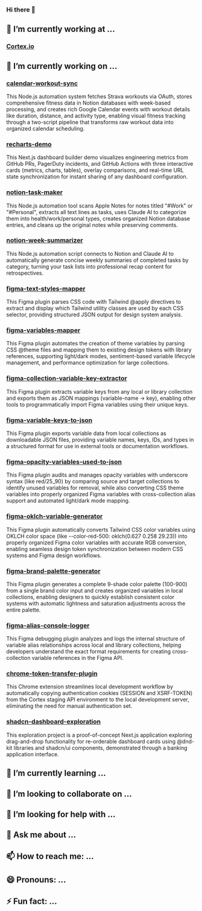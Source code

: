 ### Hi there 👋

<!-- **jonbrick/jonbrick** is a ✨ _special_ ✨ repository because its `README.md` (this file) appears on your GitHub profile. -->

## 💼 I’m currently working at ...

### [Cortex.io](https://www.cortex.io/)

## 🔭 I’m currently working on ...

### [calendar-workout-sync](https://github.com/jonbrick/calendar-workouts-sync)

This Node.js automation system fetches Strava workouts via OAuth, stores comprehensive fitness data in Notion databases with week-based processing, and creates rich Google Calendar events with workout details like duration, distance, and activity type, enabling visual fitness tracking through a two-script pipeline that transforms raw workout data into organized calendar scheduling.

### [recharts-demo](https://github.com/jonbrick/recharts-demo)

This Next.js dashboard builder demo visualizes engineering metrics from GitHub PRs, PagerDuty incidents, and GitHub Actions with three interactive cards (metrics, charts, tables), overlay comparisons, and real-time URL state synchronization for instant sharing of any dashboard configuration.

### [notion-task-maker](https://github.com/jonbrick/notion-task-maker)

This Node.js automation tool scans Apple Notes for notes titled "#Work" or "#Personal", extracts all text lines as tasks, uses Claude AI to categorize them into health/work/personal types, creates organized Notion database entries, and cleans up the original notes while preserving comments.

### [notion-week-summarizer](https://github.com/jonbrick/notion-week-summarizer)

This Node.js automation script connects to Notion and Claude AI to automatically generate concise weekly summaries of completed tasks by category, turning your task lists into professional recap content for retrospectives.

### [figma-text-styles-mapper](https://github.com/jonbrick/figma-text-styles-mapper)

This Figma plugin parses CSS code with Tailwind @apply directives to extract and display which Tailwind utility classes are used by each CSS selector, providing structured JSON output for design system analysis.

### [figma-variables-mapper](https://github.com/jonbrick/figma-variables-mapper)

This Figma plugin automates the creation of theme variables by parsing CSS @theme files and mapping them to existing design tokens with library references, supporting light/dark modes, sentiment-based variable lifecycle management, and performance optimization for large collections.

### [figma-collection-variable-key-extractor](https://github.com/jonbrick/figma-collection-variable-key-extractor)

This Figma plugin extracts variable keys from any local or library collection and exports them as JSON mappings (variable-name → key), enabling other tools to programmatically import Figma variables using their unique keys.

### [figma-variable-keys-to-json](https://github.com/jonbrick/figma-variable-keys-to-json)

This Figma plugin exports variable data from local collections as downloadable JSON files, providing variable names, keys, IDs, and types in a structured format for use in external tools or documentation workflows.

### [figma-opacity-variables-used-to-json](https://github.com/jonbrick/figma-opacity-variables-used-to-json)

This Figma plugin audits and manages opacity variables with underscore syntax (like red/25_90) by comparing source and target collections to identify unused variables for removal, while also converting CSS theme variables into properly organized Figma variables with cross-collection alias support and automated light/dark mode mapping.

### [figma-oklch-variable-generator](https://github.com/jonbrick/figma-oklch-variable-generator)

This Figma plugin automatically converts Tailwind CSS color variables using OKLCH color space (like --color-red-500: oklch(0.627 0.258 29.23)) into properly organized Figma color variables with accurate RGB conversion, enabling seamless design token synchronization between modern CSS systems and Figma design workflows.

### [figma-brand-palette-generator](https://github.com/jonbrick/figma-brand-palette-generator)

This Figma plugin generates a complete 9-shade color palette (100-900) from a single brand color input and creates organized variables in local collections, enabling designers to quickly establish consistent color systems with automatic lightness and saturation adjustments across the entire palette.

### [figma-alias-console-logger](https://github.com/jonbrick/figma-alias-console-logger)

This Figma debugging plugin analyzes and logs the internal structure of variable alias relationships across local and library collections, helping developers understand the exact format requirements for creating cross-collection variable references in the Figma API.

### [chrome-token-transfer-plugin](https://github.com/jonbrick/chuprome-token-transfer-plugin)

This Chrome extension streamlines local development workflow by automatically copying authentication cookies (SESSION and XSRF-TOKEN) from the Cortex staging API environment to the local development server, eliminating the need for manual authentication set.

### [shadcn-dashboard-exploration](https://github.com/jonbrick/shadcn-dashboard-exploration)

This exploration project is a proof-of-concept Next.js application exploring drag-and-drop functionality for re-orderable dashboard cards using @dnd-kit libraries and shadcn/ui components, demonstrated through a banking application interface.

## 🌱 I’m currently learning ...

## 👯 I’m looking to collaborate on ...

## 🤔 I’m looking for help with ...

## 💬 Ask me about ...

## 📫 How to reach me: ...

## 😄 Pronouns: ...

## ⚡ Fun fact: ...
